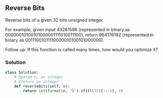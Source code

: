 ## Reverse Bits

Reverse bits of a given 32 bits unsigned integer.

For example, given input 43261596 (represented in binary as 00000010100101000001111010011100), return 964176192 (represented in binary as 00111001011110000010100101000000).

Follow up:
If this function is called many times, how would you optimize it?

### Solution

```python
class Solution:
    # @param n, an integer
    # @return an integer
    def reverseBits(self, n):
        return int(format(n, 'b').zfill(32)[::-1], 2)
```
